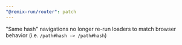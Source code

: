 ```yaml
---
"@remix-run/router": patch
---
```


"Same hash" navigations no longer re-run loaders to match browser behavior (i.e. `/path#hash -> /path#hash`)
